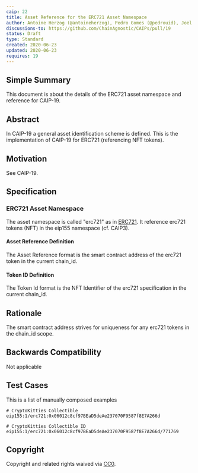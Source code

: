 ```yaml
---
caip: 22
title: Asset Reference for the ERC721 Asset Namespace
author: Antoine Herzog (@antoineherzog), Pedro Gomes (@pedrouid), Joel Thorstensson (@oed)
discussions-to: https://github.com/ChainAgnostic/CAIPs/pull/19
status: Draft
type: Standard
created: 2020-06-23
updated: 2020-06-23
requires: 19
---
```


## Simple Summary

This document is about the details of the ERC721 asset namespace and reference for CAIP-19.

## Abstract

In CAIP-19 a general asset identification scheme is defined. This is the
implementation of CAIP-19 for ERC721 (referencing NFT tokens).

## Motivation

See CAIP-19.

## Specification

### ERC721 Asset Namespace

The asset namespace is called "erc721" as in [ERC721](https://eips.ethereum.org/EIPS/eip-721). It reference erc721 tokens (NFT) in the eip155 namespace (cf. CAIP3).

#### Asset Reference Definition

The Asset Reference format is the smart contract address of the erc721 token in the current chain_id.

#### Token ID Definition

The Token Id format is the NFT Identifier of the erc721 specification in the current chain_id.

## Rationale

The smart contract address strives for uniqueness for any erc721 tokens in the chain_id scope.

## Backwards Compatibility

Not applicable

## Test Cases

This is a list of manually composed examples

```
# CryptoKitties Collectible
eip155:1/erc721:0x06012c8cf97BEaD5deAe237070F9587f8E7A266d

# CryptoKitties Collectible ID
eip155:1/erc721:0x06012c8cf97BEaD5deAe237070F9587f8E7A266d/771769
```

## Copyright

Copyright and related rights waived via [CC0](https://creativecommons.org/publicdomain/zero/1.0/).
